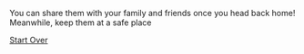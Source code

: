 You can share them with your family and friends once you head back home! Meanwhile, keep them at a safe place

[Start Over](../README.md)